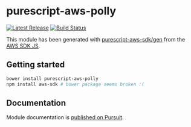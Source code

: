 # purescript-aws-polly

[![Latest Release](https://pursuit.purescript.org/packages/purescript-aws-polly/badge)](https://pursuit.purescript.org/packages/purescript-aws-polly)
[![Build Status](https://app.wercker.com/status/5909b9e96d1080804b17a28f72f87b6b/s/master)](https://app.wercker.com/project/byKey/5909b9e96d1080804b17a28f72f87b6b)

This module has been generated with [purescript-aws-sdk/gen](https://github.com/purescript-aws-sdk/gen) from the [AWS SDK JS](https://github.com/aws/aws-sdk-js).

## Getting started

```sh
bower install purescript-aws-polly
npm install aws-sdk # bower package seems broken :(
```

## Documentation

Module documentation is [published on Pursuit](http://pursuit.purescript.org/packages/purescript-aws-polly).
